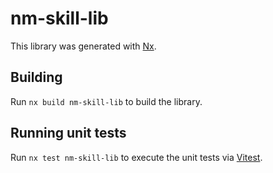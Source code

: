 # nm-skill-lib

This library was generated with [Nx](https://nx.dev).

## Building

Run `nx build nm-skill-lib` to build the library.

## Running unit tests

Run `nx test nm-skill-lib` to execute the unit tests via [Vitest](https://vitest.dev/).
